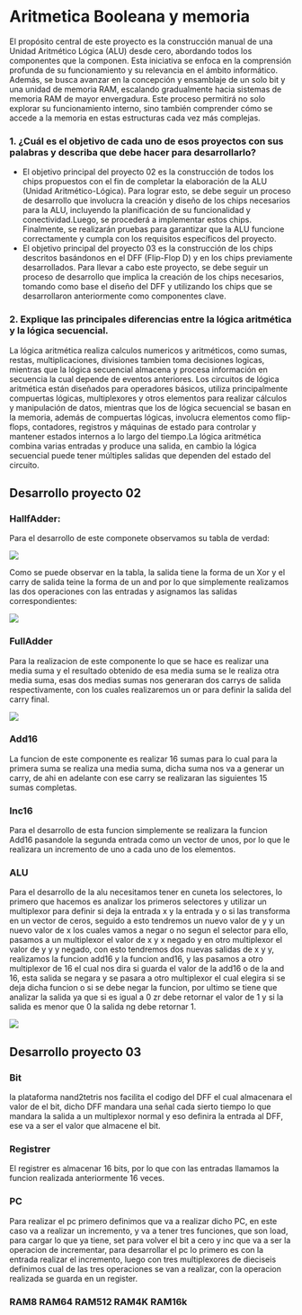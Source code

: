 
# Aritmetica Booleana y memoria 

El propósito central de este proyecto es la construcción manual de una Unidad Aritmético Lógica (ALU) desde cero, abordando todos los componentes que la componen. Esta iniciativa se enfoca en la comprensión profunda de su funcionamiento y su relevancia en el ámbito informático. Además, se busca avanzar en la concepción y ensamblaje de un solo bit y una unidad de memoria RAM, escalando gradualmente hacia sistemas de memoria RAM de mayor envergadura. Este proceso permitirá no solo explorar su funcionamiento interno, sino también comprender cómo se accede a la memoria en estas estructuras cada vez más complejas.


### 1. ¿Cuál es el objetivo de cada uno de esos proyectos con sus palabras y describa que debe hacer para desarrollarlo?
- El objetivo principal del proyecto 02 es la construcción de todos los chips propuestos con el fin de completar la elaboración de la ALU (Unidad Aritmético-Lógica). Para lograr esto, se debe seguir un proceso de desarrollo que involucra la creación y diseño de los chips necesarios para la ALU, incluyendo la planificación de su funcionalidad y conectividad.Luego, se procederá a implementar estos chips. Finalmente, se realizarán pruebas para garantizar que la ALU funcione correctamente y cumpla con los requisitos específicos del proyecto.
- El objetivo principal del proyecto 03 es la construcción de los chips descritos basándonos en el DFF (Flip-Flop D) y en los chips previamente desarrollados. Para llevar a cabo este proyecto, se debe seguir un proceso de desarrollo que implica la creación de los chips necesarios, tomando como base el diseño del DFF y utilizando los chips que se desarrollaron anteriormente como componentes clave.

### 2. Explique las principales diferencias entre la lógica aritmética y la lógica secuencial.
La lógica aritmética realiza calculos numericos  y aritméticos, como sumas, restas, multiplicaciones, divisiones tambien toma decisiones logicas, mientras que la lógica secuencial almacena y procesa información en secuencia la cual depende de eventos anteriores. Los circuitos de lógica aritmética están diseñados para operadores básicos, utiliza principalmente compuertas lógicas, multiplexores y otros elementos para realizar cálculos y manipulación de datos, mientras que los de lógica secuencial se basan en la memoria, además de compuertas lógicas, involucra elementos como flip-flops, contadores, registros y máquinas de estado para controlar y mantener estados internos a lo largo del tiempo.La lógica aritmética combina varias entradas y produce una salida, en cambio la lógica secuencial puede tener múltiples salidas que dependen del estado del circuito.


## Desarrollo proyecto 02

### HallfAdder:

Para el desarrollo de este componete observamos su tabla de verdad:

![](https://external-content.duckduckgo.com/iu/?u=https%3A%2F%2Fwww.watelectronics.com%2Fwp-content%2Fuploads%2FHalf-Adder-Truth-Table-1.jpg&f=1&nofb=1&ipt=66a4e9a06dcc793498d146536f5c975ae9ff39b5e9b8872363f9b16de80febeb&ipo=images)

Como se puede observar en la tabla, la salida tiene la forma de un Xor y el carry de salida teine la forma de un and por lo que simplemente realizamos las dos operaciones con las entradas y asignamos las salidas correspondientes:

![](https://circuitglobe.com/wp-content/uploads/2015/12/HALF-ADDER-FULL-ADDER-FIG-1-compressor.jpg)

### FullAdder

Para la realizacion de este componente lo que se hace es realizar una media suma y el resultado obtenido de esa media suma se le realiza otra media suma, esas dos medias sumas nos generaran dos carrys de salida respectivamente, con los cuales realizaremos un or para definir la salida del carry final.

![](https://external-content.duckduckgo.com/iu/?u=https%3A%2F%2Funigal.mx%2Fwp-content%2Fuploads%2F2022%2F03%2F1647471765_903_Circuito-de-medio-sumador-y-sumador-completo.jpg&f=1&nofb=1&ipt=8bbf2d9845bb1f9df729ce8fb5a953141a2154180b3d9388a6c776164099b85b&ipo=images)

### Add16

La funcion de este componente es realizar 16 sumas para lo cual para la primera suma se realiza una media suma, dicha suma nos va a generar un carry, de ahi en adelante con ese carry se realizaran las siguientes 15 sumas completas.

### Inc16

Para el desarrollo de esta funcion simplemente se realizara la funcion Add16 pasandole la segunda entrada como un vector de unos, por lo que le realizara un incremento de uno a cada uno de los elementos.

### ALU

Para el desarrollo de la alu necesitamos tener en cuneta los selectores, lo primero que hacemos es analizar los primeros selectores y utilizar un multiplexor para definir si deja la entrada x y la entrada y o si las transforma en un vector de ceros, seguido a esto tendremos un nuevo valor de y y un nuevo valor de x los cuales vamos a negar o no segun el selector para ello, pasamos a un multiplexor el valor de x y x negado y en otro multiplexor el valor de y y y negado, con esto tendremos dos nuevas salidas de x y y, realizamos la funcion add16 y la funcion and16, y las pasamos a otro multiplexor de 16 el cual nos dira si guarda el valor de la add16 o de la and 16, esta salida se negara y se pasara a otro multiplexor el cual elegira si se deja dicha funcion o si se debe negar la funcion, por ultimo se tiene que analizar la salida ya que si es igual a 0 zr debe retornar el valor de 1 y si la salida es menor que 0 la salida ng debe retornar 1.

![](http://zipcpu.com/img/alu-simple.svg)


## Desarrollo proyecto 03

### Bit

la plataforma nand2tetris nos facilita el codigo del DFF el cual almacenara el valor de el bit, dicho DFF mandara una señal cada sierto tiempo lo que mandara la salida a un multiplexor normal y eso definira la entrada al DFF, ese va a ser el valor que almacene el bit.

### Registrer 

El registrer es almacenar 16 bits, por lo que con las entradas llamamos la funcion realizada anteriormente 16 veces.

### PC

Para realizar el pc primero definimos que va a realizar dicho PC, en este caso va a realizar un incremento, y va a tener tres funciones, que son load, para cargar lo que ya tiene, set para volver el bit a cero y inc que va a ser la operacion de incrementar, para desarrollar el pc lo primero es con la entrada realizar el incremento, luego con tres multiplexores de dieciseis definimos cual de las tres operaciones se van a realizar, con la operacion realizada se guarda en un register.

### RAM8 RAM64 RAM512 RAM4K RAM16k

